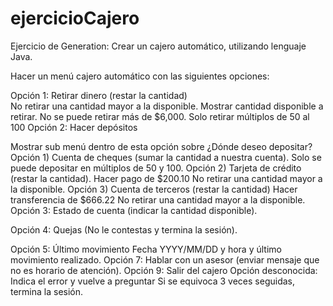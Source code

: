 # ejercicioCajero
Ejercicio de Generation: Crear un cajero automático, utilizando lenguaje Java. 

Hacer un menú cajero automático con las siguientes opciones: 

Opción 1: Retirar dinero (restar la cantidad)         
          No retirar una cantidad mayor a la disponible.
          Mostrar cantidad disponible a retirar.
          No se puede retirar más de $6,000.
          Solo retirar múltiplos de 50 al 100
Opción 2: Hacer depósitos

Mostrar sub menú dentro de esta opción sobre ¿Dónde deseo depositar?
Opción 1) Cuenta de cheques (sumar la cantidad a nuestra cuenta).
          Solo se puede depositar en múltiplos de 50 y 100.
Opción 2) Tarjeta de crédito (restar la cantidad).
          Hacer pago de $200.10
          No retirar una cantidad mayor a la disponible.
Opción 3) Cuenta de terceros (restar la cantidad)
          Hacer transferencia de $666.22
          No retirar una cantidad mayor a la disponible.
Opción 3: Estado de cuenta (indicar la cantidad disponible).
 

Opción 4: Quejas (No le contestas y termina la sesión).
 

Opción 5: Último movimiento
          Fecha YYYY/MM/DD y hora y último movimiento realizado.
Opción 7: Hablar con un asesor (enviar mensaje que no es horario de atención).
Opción 9: Salir del cajero
Opción desconocida: Indica el error y vuelve a preguntar
          Si se equivoca 3 veces seguidas, termina la sesión.
